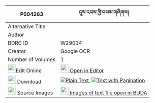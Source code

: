 |P004263|དུས་རབས་ཀྱི་བསམ་གཞིགས། 
| --- | --- 
|Alternative Title |
|Author | 
|BDRC ID | W29014
|Creator | Google OCR
|Number of Volumes| 1
|<img width="25" src="https://img.icons8.com/color/25/000000/edit-property.png">Edit Online| [<img width="25" src="https://avatars.githubusercontent.com/u/45091458?s=200&v=4"> Open in Editor](http://editor.openpecha.org/P004263)
|<img width="25" src="https://img.icons8.com/fluent/48/000000/download-2.png"/>  Download | [![](https://img.icons8.com/color/20/000000/txt.png)Plain Text](https://github.com/Openpecha/P004263/releases/download/v1/durab_kyi_sam_shyik_plain_P004263.zip), [![](https://img.icons8.com/color/20/000000/txt.png)Text with Pagination](https://github.com/Openpecha/P004263/releases/download/v1/durab_kyi_sam_shyik_pages_P004263.zip)
|<img width="25" src="https://img.icons8.com/plasticine/100/000000/pictures-folder.png"/>  Source Images | [<img width="25" src="https://library.bdrc.io/icons/BUDA-small.svg"> Images of text file open in BUDA](https://library.bdrc.io/show/bdr:W29014)